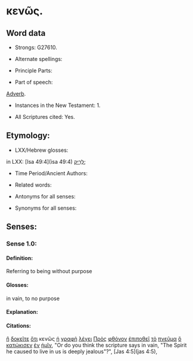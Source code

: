 # κενῶς.

<!-- Status: S2=Needs2ndReview -->
<!-- Lexica used for edits: BDAG, FFM, LN, BN, A-S -->

## Word data

* Strongs: G27610.


* Alternate spellings:

* Principle Parts: 

* Part of speech: 

[Adverb](http://ugg.readthedocs.io/en/latest/adverb.html).

* Instances in the New Testament: 1.

* All Scriptures cited: Yes.

## Etymology: 

* LXX/Hebrew glosses: 

in LXX: [Isa 49:4](isa 49:4) [לְרִיק](//en-uhal/H7385);

* Time Period/Ancient Authors: 

* Related words: 

* Antonyms for all senses:

* Synonyms for all senses: 

## Senses:

### Sense 1.0:

#### Definition: 

Referring to being without purpose

#### Glosses:

in vain, to no purpose

#### Explanation:

#### Citations:

[ἢ](../G22280/01.md) [δοκεῖτε](../G13800/01.md) [ὅτι](../G37540/01.md) κενῶς [ἡ](../G35880/01.md) [γραφὴ](../G11240/01.md) [λέγει](../G30040/01.md) [Πρὸς](../G43140/01.md) [φθόνον](../G53550/01.md) [ἐπιποθεῖ](../G19710/01.md) [τὸ](../G35880/01.md) [πνεῦμα](../G41510/01.md) [ὃ](../G37390/01.md) [κατῴκισεν](../G27335/01.md) [ἐν](../G17220/01.md) [ἡμῖν](../G14730/01.md), 
"Or do you think the scripture says in vain, "The Spirit he caused to live in us is deeply jealous"?", 
[Jas 4:5](jas 4:5),  
